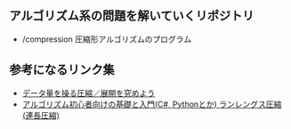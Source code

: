 ## アルゴリズム系の問題を解いていくリポジトリ

- /compression 圧縮形アルゴリズムのプログラム



## 参考になるリンク集

* [データ量を操る圧縮／展開を究めよう](http://www.atmarkit.co.jp/ait/articles/0903/04/news116.html) 
* [アルゴリズム初心者向けの基礎と入門(C#, Pythonとか) ランレングス圧縮(連長圧縮)](http://algoful.com/Archive/Algorithm/RLE)